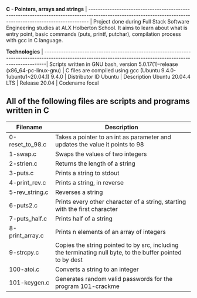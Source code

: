 __C - Pointers, arrays and strings__ 
| ------------------------------------------------------------------------------------------------------------------------------------------------------------ |
Project done during Full Stack Software Engineering studies at ALX Holberton School. It aims to learn about what is entry point, basic commands (puts, printf, putchar), compilation process with gcc in C language.

__Technologies__
| -------------------------------------------------------------------------------------------------------------------------------------------------------------|
 Scripts written in GNU bash, version 5.0.17(1)-release (x86_64-pc-linux-gnu) 
| C files are compiled using gcc (Ubuntu 9.4.0-1ubuntu1~20.04.1) 9.4.0 
| Distributor ID  Ubuntu
| Description     Ubuntu 20.04.4 LTS
| Release         20.04
| Codename        focal
                                                                                                                       
                                                                                                                                      
 All of the following files are scripts and programs written in C 
---------------------------------------------------------------------------------------------------------------------------------------------------------------
                                                                                                                                                              
| __Filename__       |   __Description__  |
| -----------------  |  ---------------------------------------------------------------------------------------------------------------------------------------
| 0-reset_to_98.c	   |    Takes a pointer to an int as parameter and updates the value it points to 98  
| 1-swap.c	          |    Swaps the values of two integers   
| 2-strlen.c         |    Returns the length of a string                                                                                                 
| 3-puts.c	          |    Prints a string to stdout
| 4-print_rev.c	     |    Prints a string, in reverse
| 5-rev_string.c	    |    Reverses a string
| 6-puts2.c	         |    Prints every other character of a string, starting with the first character
| 7-puts_half.c	     |    Prints half of a string
| 8-print_array.c    |    Prints n elements of an array of integers
| 9-strcpy.c	        |    Copies the string pointed to by src, including the terminating null byte, to the buffer pointed to by dest
| 100-atoi.c	        |    Converts a string to an integer
| 101-keygen.c	      |    Generates random valid passwords for the program 101-crackme



